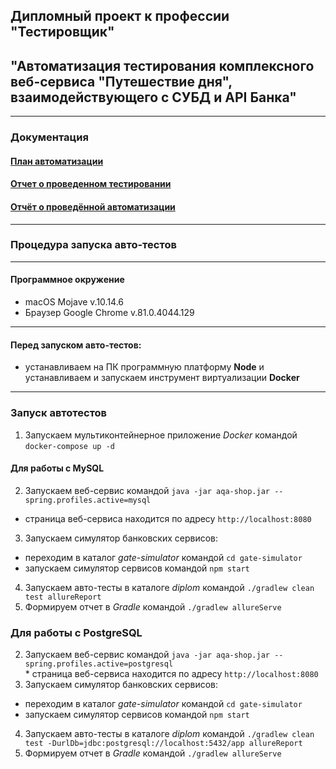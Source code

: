 ## Дипломный проект к профессии "Тестировщик"
## "Автоматизация тестирования комплексного веб-сервиса "Путешествие дня", взаимодействующего с СУБД и API Банка"     
***
### Документация
#### [План автоматизации](https://github.com/AlexanderKachalov/diplom/blob/master/docs/Plan.md)   
#### [Отчет о проведенном тестировании](https://github.com/AlexanderKachalov/diplom/blob/master/docs/Report.md)   
#### [Отчёт о проведённой автоматизации](https://github.com/AlexanderKachalov/diplom/blob/master/docs/Summary.md)   
***  

### Процедура запуска авто-тестов   
---  
#### Программное окружение   
* macOS Mojave v.10.14.6   
* Браузер Google Chrome v.81.0.4044.129    
---   
#### Перед запуском авто-тестов:  
* устанавливаем на ПК программную платформу **Node** и устанавливаем и запускаем инструмент виртуализации **Docker**
---
### Запуск автотестов
  1. Запускаем мультиконтейнерное приложение _Docker_ командой ```docker-compose up -d```         
#### Для работы с MySQL  
  2. Запускаем веб-сервис командой ```java -jar aqa-shop.jar --spring.profiles.active=mysql```   
   * страница веб-сервиса находится по адресу ```http://localhost:8080```   
  3. Запускаем симулятор банковских сервисов:      
   * переходим в каталог _gate-simulator_ командой ```cd gate-simulator```  
   * запускаем симулятор сервисов командой ```npm start```   
  4. Запускаем авто-тесты в каталоге _diplom_ командой ```./gradlew clean test allureReport```   
  5. Формируем отчет в _Gradle_ командой ```./gradlew allureServe```   
### Для работы с PostgreSQL
  2. Запускаем веб-сервис командой ```java -jar aqa-shop.jar --spring.profiles.active=postgresql```    
    * страница веб-сервиса находится по адресу ```http://localhost:8080```   
  3. Запускаем симулятор банковских сервисов:
   * переходим в каталог _gate-simulator_ командой ```cd gate-simulator```  
   * запускаем симулятор сервисов командой ```npm start```   
  4. Запускаем авто-тесты в каталоге _diplom_ командой ```./gradlew clean test -DurlDb=jdbc:postgresql://localhost:5432/app allureReport```      
  5. Формируем отчет в _Gradle_ командой ```./gradlew allureServe```   
  

